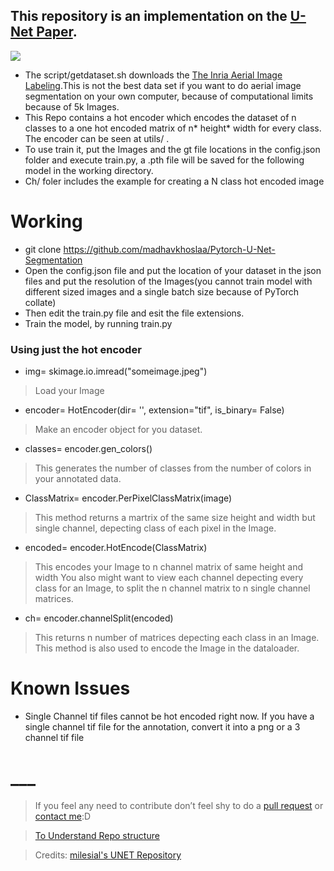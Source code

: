 
## This repository is an implementation on the [U-Net Paper](https://arxiv.org/abs/1505.04597).  
 ![](https://i.imgur.com/EHDpics.png)

* The script/getdataset.sh downloads the [The Inria Aerial Image Labeling](https://project.inria.fr/aerialimagelabeling/).This is not the best data set if you want to do aerial image segmentation on your own computer, because of computational limits because of 5k Images.
* This Repo contains a hot encoder which encodes the dataset of n classes to a one hot encoded matrix of n* height* width for every class. The encoder can be seen at utils/ .
* To use train it, put the Images and the gt file locations in the config.json folder and execute train.py, a .pth file will be saved for the following model in the working directory.
* Ch/ foler includes the example for creating a N class hot encoded image

# Working
* git clone https://github.com/madhavkhoslaa/Pytorch-U-Net-Segmentation
* Open the config.json file and put the location of your dataset in the json files and put the resolution of the Images(you cannot train model with different sized images and a single batch size because of PyTorch collate)
* Then edit the train.py file and esit the file extensions.
* Train the model, by running train.py
### Using just the hot encoder
* img= skimage.io.imread("someimage.jpeg")
> Load your Image
* encoder= HotEncoder(dir= '', extension="tif", is_binary= False)
> Make an encoder object for you dataset.
* classes= encoder.gen_colors()
> This generates the number of classes from the number of colors in your annotated data.
* ClassMatrix= encoder.PerPixelClassMatrix(image)
> This method returns a martrix of the same size height and width but single channel, depecting class of each pixel in the Image.
* encoded= encoder.HotEncode(ClassMatrix)
> This encodes your Image to n channel matrix of same height and width
>You also might want to view each channel depecting every class for an Image, to split the n channel matrix to n single channel matrices.
* ch= encoder.channelSplit(encoded)
> This returns n number of matrices depecting each class in an Image.
This method is also used to encode the Image in the dataloader.


# Known Issues
* Single Channel tif files cannot be hot encoded right now. If you have a single channel tif file for the annotation, convert it into a png or a 3 channel tif file


# ___ 
> If you feel any need to contribute don’t feel shy to do a [pull request](https://github.com/madhavkhoslaa/U-Net-Segmentation/pulls) or [contact me](mailto:madhavkhosla@cock.li):D

> [To Understand Repo structure](https://veniversum.me/git-visualizer/?owner=madhavkhoslaa&repo=Pytorch-U-Net-Segmentation) 

>Credits: [milesial's UNET Repository](https://github.com/milesial/Pytorch-UNet)
